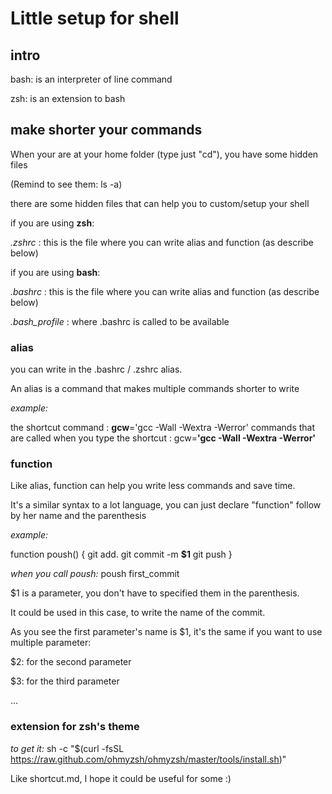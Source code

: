 # Little setup for shell

## intro

bash: is an interpreter of line command 

zsh: is an extension to bash

## make shorter your commands

When your are at your home folder (type just "cd"), you have some hidden files

(Remind to see them: ls -a)

there are some hidden files that can help you to custom/setup your shell

if you are using **zsh**:

*.zshrc* : this is the file where you can write alias and function (as describe below)

if you are using **bash**:

*.bashrc* : this is the file where you can write alias and function (as describe below)

*.bash_profile* : where .bashrc is called to be available

### alias

you can write in the .bashrc / .zshrc alias.

An alias is a command that makes multiple commands shorter to write

*example:*

the shortcut command : **gcw**='gcc -Wall -Wextra -Werror'
commands that are called when you type the shortcut : gcw=**'gcc -Wall -Wextra -Werror'**

### function

Like alias, function can help you write less commands and save time.

It's a similar syntax to a lot language, you can just declare "function" follow by her name and the parenthesis

*example:*

function poush()
{
    git add.
    git commit -m **$1**
    git push
}

*when you call poush:* poush first_commit

$1 is a parameter, you don't have to specified them in the parenthesis.

It could be used in this case, to write the name of the commit.

As you see the first parameter's name is $1, it's the same if you want to use multiple parameter:

$2: for the second parameter

$3: for the third parameter

...


### extension for zsh's theme

*to get it:* sh -c "$(curl -fsSL https://raw.github.com/ohmyzsh/ohmyzsh/master/tools/install.sh)"


Like shortcut.md, I hope it could be useful for some :)

